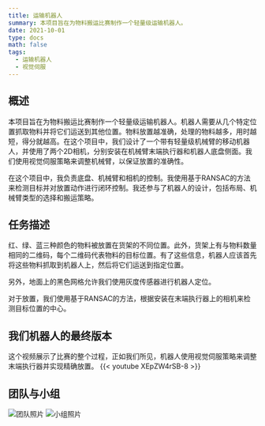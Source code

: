 ```yaml
---
title: 运输机器人
summary: 本项目旨在为物料搬运比赛制作一个轻量级运输机器人。
date: 2021-10-01
type: docs
math: false
tags:
  - 运输机器人
  - 视觉伺服
---
```


## 概述
本项目旨在为物料搬运比赛制作一个轻量级运输机器人。机器人需要从几个特定位置抓取物料并将它们运送到其他位置。物料放置越准确，处理的物料越多，用时越短，得分就越高。在这个项目中，我们设计了一个带有轻量级机械臂的移动机器人，并使用了两个2D相机，分别安装在机械臂末端执行器和机器人底盘侧面。我们使用视觉伺服策略来调整机械臂，以保证放置的准确性。

在这个项目中，我负责底盘、机械臂和相机的控制。我使用基于RANSAC的方法来检测目标并对放置动作进行闭环控制。我还参与了机器人的设计，包括布局、机械臂类型的选择和搬运策略。

## 任务描述
红、绿、蓝三种颜色的物料被放置在货架的不同位置。此外，货架上有与物料数量相同的二维码，每个二维码代表物料的目标位置。有了这些信息，机器人应该首先将这些物料抓取到机器人上，然后将它们运送到指定位置。

另外，地面上的黑色网格允许我们使用灰度传感器进行机器人定位。

对于放置，我们使用基于RANSAC的方法，根据安装在末端执行器上的相机来检测目标位置的中心。

## 我们机器人的最终版本
这个视频展示了比赛的整个过程，正如我们所见，机器人使用视觉伺服策略来调整末端执行器并实现精确放置。
{{< youtube XEpZW4rSB-8 >}}

## 团队与小组
![团队照片](/media/projects/transport-robot/team.jpg "团队")
![小组照片](/media/projects/transport-robot/large-team.jpg "小组")

<!--more-->
